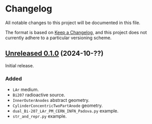 # Changelog

All notable changes to this project will be documented in this file.

The format is based on [Keep a Changelog](https://keepachangelog.com/en/1.1.0/), and this project does not currently adhere to a particular versioning scheme<!--adheres to [Semantic Versioning](https://semver.org/spec/v2.0.0.html)-->.

## [Unreleased 0.1.0]() (2024-10-??)

Initial release.

### Added

- `LAr` medium.
- `Bi207` radioactive source.
- `InnerOuterAnodes` abstract geometry.
- `CylinderConcentricTwoPartAnode` geometry.
- `dual_Bi-207_LAr_PM_CERN_INFN_Padova.py` example.
- `str_and_repr.py` example.
